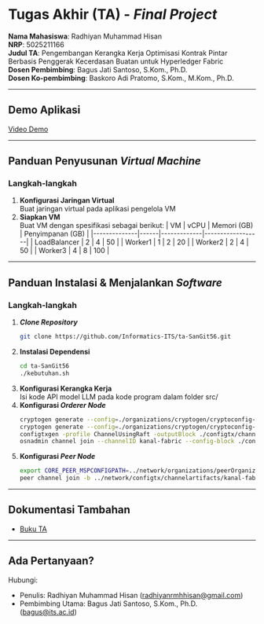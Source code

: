 # Tugas Akhir (TA) - _Final Project_

**Nama Mahasiswa**: Radhiyan Muhammad Hisan  
**NRP**: 5025211166  
**Judul TA**: Pengembangan Kerangka Kerja Optimisasi Kontrak Pintar Berbasis Penggerak Kecerdasan Buatan untuk Hyperledger Fabric  
**Dosen Pembimbing**: Bagus Jati Santoso, S.Kom., Ph.D.  
**Dosen Ko-pembimbing**: Baskoro Adi Pratomo, S.Kom., M.Kom., Ph.D.

---

## Demo Aplikasi

[Video Demo](https://www.youtube.com/watch?v=H19NwgFlCDo)  

---

## Panduan Penyusunan _Virtual Machine_

### Langkah-langkah
1. **Konfigurasi Jaringan Virtual**  
   Buat jaringan virtual pada aplikasi pengelola VM
2. **Siapkan VM**  
   Buat VM dengan spesifikasi sebagai berikut:
   | VM           | vCPU | Memori (GB) | Penyimpanan (GB) |
   |--------------|------|-------------|------------------|
   | LoadBalancer | 2    | 4           | 50               |
   | Worker1      | 1    | 2           | 20               |
   | Worker2      | 2    | 4           | 50               |
   | Worker3      | 4    | 8           | 100              |

---

## Panduan Instalasi & Menjalankan _Software_

### Langkah-langkah  
1. ***Clone Repository***
   ```bash
   git clone https://github.com/Informatics-ITS/ta-SanGit56.git
   ```
2. **Instalasi Dependensi**
   ```bash
   cd ta-SanGit56
   ./kebutuhan.sh
   ```
3. **Konfigurasi Kerangka Kerja**  
   Isi kode API model LLM pada kode program dalam folder src/
4. **Konfigurasi _Orderer Node_**  
   ```bash
   cryptogen generate --config=./organizations/cryptogen/cryptoconfig-orderer.yaml --output="./organizations"
   cryptogen generate --config=./organizations/cryptogen/cryptoconfig-org1.yaml --output="./organizations"
   configtxgen -profile ChannelUsingRaft -outputBlock ./configtx/channel-artifacts/kanal-fabric.block -channelID kanal-fabric
   osnadmin channel join --channelID kanal-fabric --config-block ./configtx/channel-artifacts/kanal-fabric.block -o orderer.example.com:7053 --ca-file "$ORDERER_CA" --clientcert "$ORDERER_ADMIN_TLS_SIGN_CERT" --client-key "$ORDERER_ADMIN_TLS_PRIVATE_KEY"
   ```
5. **Konfigurasi _Peer Node_**  
   ```bash
   export CORE_PEER_MSPCONFIGPATH=../network/organizations/peerOrganiza tions/org1.example.com/users/Admin@org1.example.com/msp
   peer channel join -b ../network/configtx/channelartifacts/kanal-fabric.block
   ```

---

## Dokumentasi Tambahan

- [Buku TA]()

---

## Ada Pertanyaan?

Hubungi:
- Penulis: Radhiyan Muhammad Hisan (radhiyanrmhhisan@gmail.com)
- Pembimbing Utama: Bagus Jati Santoso, S.Kom., Ph.D. (bagus@its.ac.id)